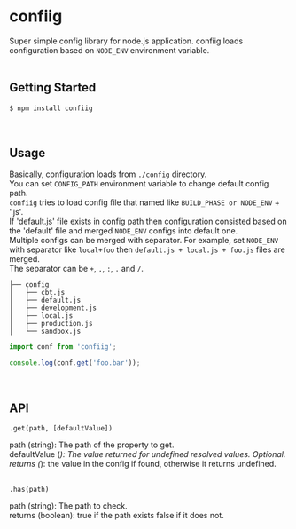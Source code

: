 # confiig

Super simple config library for node.js application.
confiig loads configuration based on `NODE_ENV` environment variable. 
<br/><br/>

## Getting Started
```bash
$ npm install confiig
```
<br/>

## Usage
Basically, configuration loads from `./config` directory.  
You can set `CONFIG_PATH` environment variable to change default config path.  
`confiig` tries to load config file that named like `BUILD_PHASE or NODE_ENV` + '.js'.  
If 'default.js' file exists in config path then configuration consisted based on the 'default' file and merged `NODE_ENV` configs into default one.  
Multiple configs can be merged with separator.
For example, set `NODE_ENV` with separator like `local+foo` then `default.js + local.js + foo.js` files are merged.  
The separator can be `+`, `,`, `:`, `.` and `/`.  

```
├── config
│   ├── cbt.js
│   ├── default.js
│   ├── development.js
│   ├── local.js
│   ├── production.js
│   └── sandbox.js
```

```js
import conf from 'confiig';

console.log(conf.get('foo.bar'));
```
<br/>

## API

```
.get(path, [defaultValue])
```

path (string): The path of the property to get.  
defaultValue (*): The value returned for undefined resolved values. Optional.  
returns (*): the value in the config if found, otherwise it returns undefined.  
<br/>
```
.has(path)
```
path (string): The path to check.  
returns (boolean): true if the path exists false if it does not.  

